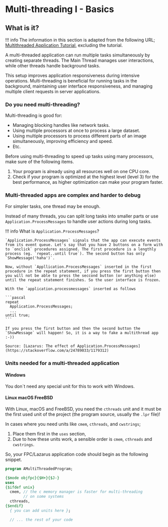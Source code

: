 # Multi-threading I - Basics

## What is it?

!!! info
    The information in this section is adapted from the following URL; [Multithreaded Application Tutorial](https://wiki.freepascal.org/Multithreaded_Application_Tutorial), excluding the tutorial.

A multi-threaded application can run multiple tasks simultaneously by creating separate threads. The Main Thread manages user interactions, while other threads handle background tasks.

This setup improves application responsiveness during intensive operations. Multi-threading is beneficial for running tasks in the background, maintaining user interface responsiveness, and managing multiple client requests in server applications.

### Do you need multi-threading?

Multi-threading is good for:

- Managing blocking handles like network tasks.
- Using multiple processors at once to process a large dataset.
- Using multiple processors to process different parts of an image simultaneously, improving efficiency and speed.
- Etc.

Before using multi-threading to speed up tasks using many processors, make sure of the following items. 

1. Your program is already using all resources well on one CPU core. 
2. Check if your program is optimized at the highest level (level 3) for the best performance, as higher optimization can make your program faster.

### Multi-threaded apps are complex and harder to debug

For simpler tasks, one thread may be enough. 

Instead of many threads, you can split long tasks into smaller parts or use `Application.ProcessMessages` to handle user actions during long tasks.

!!! info
    What is `Application.ProcessMessages`?
    
    `Application.ProcessMessages` signals that the app can execute events from its event queue. Let's say that you have 2 buttons on a form with to `onclick` procedures assigned. The first procedure is a lengthly process (eg. `repeat..until true`). The second button has only `ShowMessage('haha')`.

    Now, without `Appllication.ProcessMessages` inserted in the first procedure in the repeat statement, if you press the first button then you will not be able to press the seccond button (or anything else) until the repeat statement finishes. So the user interface is frozen.

    With the `application.processmessages` inserted as follows

    ```pascal
    repeat
      Application.ProcessMessages;
      ...
    until true;
    ```

    If you press the first button and then the second button the `ShowMessage` will happen! So, it is a way to fake a multithread app :-))

    Source: [Lazarus: The effect of Application.ProcessMessages](https://stackoverflow.com/a/24789033/1179312)


### Units needed for a multi-threaded application

#### Windows

You don´t need any special unit for this to work with Windows. 

#### Linux macOS FreeBSD

With Linux, macOS and FreeBSD, you need the `cthreads` unit and it must be the first used unit of the project (the program source, usually the `.lpr` file)! 

In cases where you need  units like `cmem`, `cthreads`, and `cwstrings`; 

1. Place them first in the `uses` section, 
2. Due to how these units work, a sensible order is `cmem`, `cthreads` and `cwstrings`.

So, your FPC/Lazarus application code should begin as the following snippet.


```pascal linenums="1"
program AMultiThreadedProgram;

{$mode objfpc}{$H+}{$J-}
uses
{$ifdef unix}
  cmem, // the c memory manager is faster for multi-threading
        // on some systems
  cthreads,
{$endif}
  { you can add units here };

  // ... the rest of your code
```